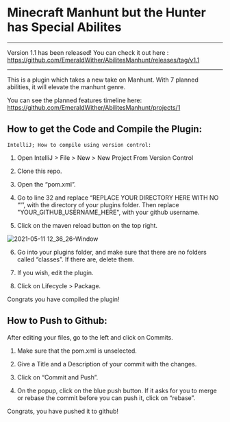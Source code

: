 # Minecraft Manhunt but the Hunter has Special Abilites
----------------------------------------------------------
Version 1.1 has been released! You can check it out here : https://github.com/EmeraldWither/AbilitesManhunt/releases/tag/v1.1

----------------------------------------------------------

This is a plugin which takes a new take on Manhunt. With 7 planned abilities, it will elevate the manhunt genre. 

You can see the planned features timeline here: https://github.com/EmeraldWither/AbilitesManhunt/projects/1


How to get the Code and Compile the Plugin: 
----------------------------------------------------------------

    IntelliJ; How to compile using version control: 

1) Open IntelliJ > File > New > New Project From Version Control

2) Clone this repo. 

3) Open the “pom.xml”.

4) Go to line 32 and replace “REPLACE YOUR DIRECTORY HERE WITH NO “”’, with the directory of your plugins folder. Then replace "YOUR_GITHUB_USERNAME_HERE", with your github       username. 

5) Click on the maven reload button on the top right. 

![2021-05-11 12_36_26-Window](https://user-images.githubusercontent.com/68785503/117853252-30c3c500-b256-11eb-990d-9aa93a50026c.png)

6) Go into your plugins folder, and make sure that there are no folders called “classes”. If there are, delete them.

7) If you wish, edit the plugin. 

8) Click on Lifecycle > Package. 

Congrats you have compiled the plugin!


How to Push to Github:
--------------------------------

After editing your files, go to the left and click on Commits.

1) Make sure that the pom.xml is unselected. 

2) Give a Title and a Description of your commit with the changes. 

3) Click on “Commit and Push”.

4) On the popup, click on the blue push button.  If it asks for you to merge or rebase the commit before you can push it, click on “rebase”. 

Congrats, you have pushed it to github! 
